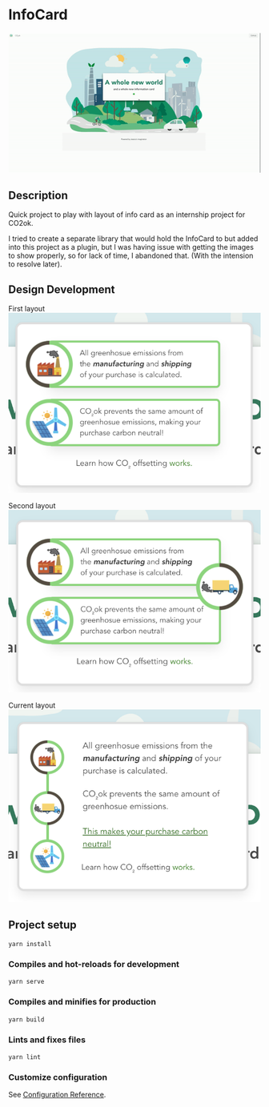 # InfoCard

![Demo of InfoCard](https://github.com/jdsmith022/InfoCard/blob/master/git_images/info0.gif)

## Description
Quick project to play with layout of info card as an internship project for CO2ok.

I tried to create a separate library that would hold the InfoCard to but added into this project as a plugin, but I was having issue with getting the images to show properly, so for lack of time, I abandoned that. (With the intension to resolve later).

## Design Development
First layout
![Design 1](https://github.com/jdsmith022/InfoCard/blob/master/git_images/Design1.png)

Second layout
![Design 1](https://github.com/jdsmith022/InfoCard/blob/master/git_images/Design2.png)

Current layout
![Design 1](https://github.com/jdsmith022/InfoCard/blob/master/git_images/Design3.png)

## Project setup
```
yarn install
```

### Compiles and hot-reloads for development
```
yarn serve
```

### Compiles and minifies for production
```
yarn build
```

### Lints and fixes files
```
yarn lint
```

### Customize configuration
See [Configuration Reference](https://cli.vuejs.org/config/).
